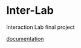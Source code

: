 # Inter-Lab
Interaction Lab final project

[documentation](https://wp.nyu.edu/nyushanghai-haotong_/2023/05/15/final-project-punch-your-stress-out/)
